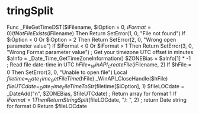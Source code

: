 # tringSplit
 Func _FileGetTimeDST($iFilename, $iOption = 0, $iFormat = 0)     If Not FileExists($iFilename) Then Return SetError(1, 0, "File not found")     If $iOption &lt; 0 Or $iOption > 2 Then Return SetError(2, 0, "Wrong open parameter value")     If $iFormat &lt; 0 Or $iFormat > 1 Then Return SetError(3, 0, "Wrong Format parameter value")     ; Get your timezone UTC offset in minutes     $aInfo = _Date_Time_GetTimeZoneInformation()     $ZONEBias = $aInfo[1] * -1     ; Read file date-time in UTC     $hFile = _WinAPI_CreateFile($iFilename, 2)     If $hFile = 0 Then SetError(3, 0, "Unable to open file")     Local $filetime = _Date_Time_GetFileTime($hFile)     _WinAPI_CloseHandle($hFile)     $fileUTCdate = _Date_Time_FileTimeToStr($filetime[$iOption], 1)     $fileLOCdate = _DateAdd("n", $ZONEBias, $fileUTCdate)     ; Return array for format 1     If $iFormat = 1 Then Return StringSplit($fileLOCdate, "/: ", 2)     ; return Date string for format 0     Return $fileLOCdate
